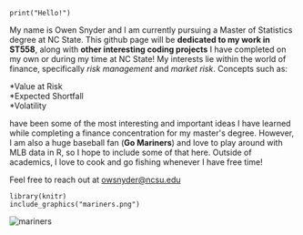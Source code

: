 ```{r} 
print("Hello!")
```
My name is Owen Snyder and I am currently pursuing a Master of Statistics degree at NC State. This github page will be **dedicated to my work in ST558**, along with **other interesting coding projects** I have completed on my own or during my time at NC State! My interests lie within the world of finance, specifically *risk management* and *market risk*. Concepts such as:

  *Value at Risk   
  *Expected Shortfall   
  *Volatility  
  
have been some of the most interesting and important ideas I have learned while completing a finance concentration for my master's degree. However, I am also a huge baseball fan (**Go Mariners**) and love to play around with MLB data in R, so I hope to include some of that here. Outside of academics, I love to cook and go fishing whenever I have free time!

Feel free to reach out at owsnyder@ncsu.edu



```{r out.width = "70px"}
library(knitr)
include_graphics("mariners.png")

```

![mariners](https://user-images.githubusercontent.com/105933591/170298924-5a22545d-17a7-4589-9e41-f12525376426.png)
